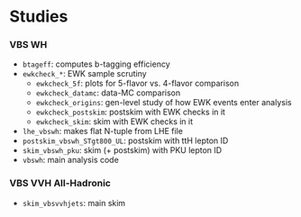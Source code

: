 # Studies

### VBS WH
- `btageff`: computes b-tagging efficiency
- `ewkcheck_*`: EWK sample scrutiny
    - `ewkcheck_5f`: plots for 5-flavor vs. 4-flavor comparison
    - `ewkcheck_datamc`: data-MC comparison
    - `ewkcheck_origins`: gen-level study of how EWK events enter analysis
    - `ewkcheck_postskim`: postskim with EWK checks in it
    - `ewkcheck_skim`: skim with EWK checks in it
- `lhe_vbswh`: makes flat N-tuple from LHE file
- `postskim_vbswh_STgt800_UL`: postskim with ttH lepton ID
- `skim_vbswh_pku`: skim (+ postskim) with PKU lepton ID
- `vbswh`: main analysis code

### VBS VVH All-Hadronic
- `skim_vbsvvhjets`: main skim
